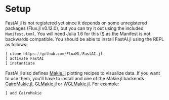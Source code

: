 # Setup

FastAI.jl is not registered yet since it depends on some unregistered packages (Flux.jl v0.12.0), but you can try it out using the included `Manifest.toml`. You will need Julia 1.6 for this (!) as the Manifest is not backwards compatible. You should be able to install FastAI.jl using the REPL as follows:

```julia
] clone https://github.com/FluxML/FastAI.jl
] activate FastAI
] instantiate
```

FastAI.jl also defines [Makie.jl](https://github.com/JuliaPlots/Makie.jl) plotting recipes to visualize data. If you want to use them, you'll have to install and one of the Makie.jl backends [CairoMakie.jl](https://github.com/JuliaPlots/CairoMakie.jl), [GLMakie.jl](https://github.com/JuliaPlots/GLMakie.jl) or [WGLMakie.jl](https://github.com/JuliaPlots/WGLMakie.jl). For example:

```julia
] add CairoMakie
```